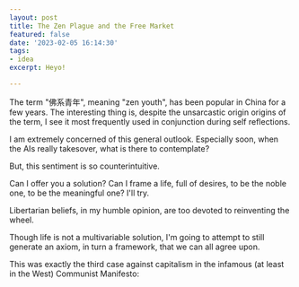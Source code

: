 ```yaml
---
layout: post
title: The Zen Plague and the Free Market
featured: false
date: '2023-02-05 16:14:30'
tags:
- idea
excerpt: Heyo!

---
```


The term "佛系青年", meaning "zen youth", has been popular in China for a few years. The interesting thing is, despite the unsarcastic origin
origins of the term, I see it most frequently used in conjunction during self reflections.

I am extremely concerned of this general outlook. Especially soon, when the AIs really takesover, what is there to contemplate?

But, this sentiment is so counterintuitive.

Can I offer you a solution? Can I frame a life, full of desires, to be the noble one, to be the meaningful one? I'll try.

Libertarian beliefs, in my humble opinion, are too devoted to reinventing the wheel. 

Though life is not a multivariable solution, I'm going to attempt to still generate an axiom, in turn a framework, that we can all agree upon.

This was exactly the third case against capitalism in the infamous (at least in the West) Communist Manifesto: 